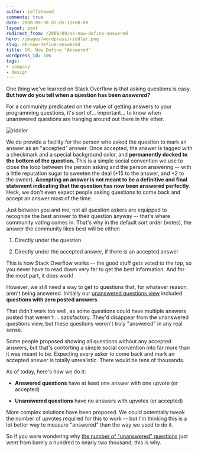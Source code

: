 ```yaml
---
author: jeffatwood
comments: true
date: 2008-09-30 07:05:12+00:00
layout: post
redirect_from: /2008/09/ok-now-define-answered
hero: /images/wordpress/riddler.png
slug: ok-now-define-answered
title: OK, Now Define "Answered"
wordpress_id: 106
tags:
- company
- design
---
```



One thing we've learned on Stack Overflow is that asking questions is easy. **But how do you tell when a question has been _answered?_**



For a community predicated on the value of getting answers to your programming questions, it's sort of... important... to know when unanswered questions are hanging around out there in the ether.



![riddler](/blog/images/wordpress/riddler.png)



We do provide a facility for the person who asked the question to mark an answer as an "accepted" answer. Once accepted, the answer is tagged with a checkmark and a special background color, and **permanently docked to the bottom of the question.** This is a simple social convention we use to close the loop between the person asking and the person answering -- with a little reputation sugar to sweeten the deal (+15 to the answer, and +2 to the owner). **Accepting an answer is not meant to be a definitive and final statement indicating that the question has now been answered perfectly**. Heck, we don't even expect people asking questions to come back and accept an answer most of the time.



Just between you and me, not all question askers are equipped to recognize the best answer to their question anyway -- that's where community voting comes in. That's why in the default sort order (votes), the answer the community likes best will be either:







  1. Directly under the question

  2. Directly under the accepted answer, if there is an accepted answer




This is how Stack Overflow works -- the good stuff gets voted to the top, so you never have to read down very far to get the best information. And for the most part, it _does_ work!



However, we still need a way to get to questions that, for whatever reason, aren't being answered. Initially our [unanswered questions view](http://stackoverflow.com/questions?sort=answers) included **questions with zero posted answers**.



That didn't work too well, as some questions could have multiple answers posted that weren't ... satisfactory. They'd disappear from the unanswered questions view, but these questions weren't truly "answered" in any real sense.



Some people proposed showing all questions without any accepted answers, but that's contorting a simple social convention into far more than it was meant to be. Expecting every asker to come back and mark an accepted answer is totally unrealistic. There would be tens of thousands.



As of today, here's how we do it:







  * **Answered questions** have at least one answer with one upvote (or accepted)

  * **Unanswered questions** have no answers with upvotes (or accepted)




More complex solutions have been proposed. We could potentially tweak the number of upvotes required for this to work -- but I'm thinking this is a lot better way to measure "answered" than the way we used to do it.



So if you were wondering why [the number of "unanswered" questions](http://stackoverflow.com/questions?sort=answers) just went from barely a hundred to nearly two thousand, this is why.

